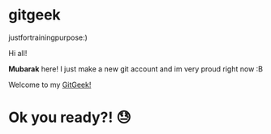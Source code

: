 # gitgeek
justfortrainingpurpose:)

Hi all!

**Mubarak** here! I just make a new git account and im very proud right now :B

Welcome to my [GitGeek!](https://abdulmubarakz.github.io/gitgeek/)

# Ok you ready?!  :sweat:
